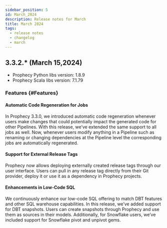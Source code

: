 ```yaml
---
sidebar_position: 5
id: March_2024
description: Release notes for March
title: March 2024
tags:
  - release notes
  - changelog
  - march
---
```


## 3.3.2.\* (March 15,2024)

- Prophecy Python libs version: 1.8.9
- Prophecy Scala libs version: 7.1.79

### Features {#Features}

#### Automatic Code Regeneration for Jobs

In Prophecy 3.3.0, we introduced automatic code regeneration whenever users make changes that could potentially impact the generated code for other Pipelines.
With this release, we’ve extended the same support to all jobs as well. Now, whenever users modify anything in a Pipeline such as renaming or changing dependencies at the Pipeline level the corresponding jobs are automatically regenerated.

#### Support for External Release Tags

Prophecy now allows deploying externally created release tags through our user interface. Users can pull in any release tag directly from their Git provider, deploy it or use it as a dependency in Prophecy projects.

#### Enhancements in Low-Code SQL

We continuously enhance our low-code SQL offering to match DBT features and other SQL warehouse capabilities. In this release, we’ve added support for DBT snapshots. Users can create snapshots through Prophecy and use them as sources in their models. Additionally, for Snowflake users, we’ve included support for Snowflake pivot and unpivot gems.
